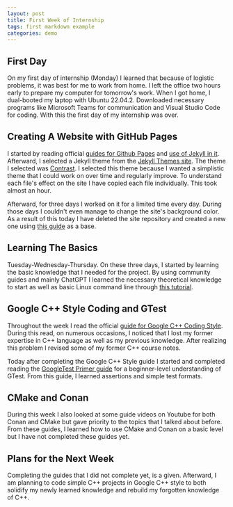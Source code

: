 ```yaml
---
layout: post
title: First Week of Internship
tags: first markdown example
categories: demo
---
```


## First Day 

On my first day of internship (Monday) I  learned that because of logistic
problems, it was best for me to work from home. I left the office two hours
early to prepare my computer for tomorrow's work. When I got home, I dual-booted
my laptop with Ubuntu 22.04.2. Downloaded necessary programs like Microsoft
Teams for communication and Visual Studio Code for coding. With this the first
day of my internship was over.


## Creating A Website with GitHub Pages

I started by reading official [guides for Github Pages][guide-gh-pg] and [use of
Jekyll in it][jekyll-pg].				  			  		   
Afterward, I selected a Jekyll theme from the [Jekyll Themes site][jekyll-site].
The theme I selected was [Contrast][contrast-gh]. I selected this theme because
I wanted a simplistic theme that I could work on over time and regularly
improve. To understand each file's effect on the site I have copied each file
individually. This took almost an hour.
		
Afterward, for three days I worked on it for a limited time every day. During
those days I couldn't even manage to change the site's background color. As a
result of this today I have deleted the site repository and created a new one
using [this guide][guide-site] as a base. 


## Learning The Basics

Tuesday-Wednesday-Thursday. On these three days, I started by learning the basic
knowledge that I needed for the project. By using community guides and mainly
ChatGPT I learned the necessary theoretical knowledge to start as well as basic
Linux command line through [this tutorial][guide-linux]. 


## Google C++ Style Coding and GTest

Throughout the week I read the official [guide for Google C++ Coding
Style][guide.gc++]. During this read, on numerous occasions, I noticed that I
lost my former expertise in C++ language as well as my previous knowledge. After
realizing this problem I revised some of my former C++ course notes. 

Today after completing the Google C++ Style guide I started and completed
reading the [GoogleTest Primer guide][guide-gtest] for a beginner-level
understanding of GTest. From this guide, I learned assertions and simple test
formats.


## CMake and Conan

During this week I also looked at some guide videos on Youtube for both Conan
and CMake but gave priority to the topics that I talked about before. From these
guides, I learned how to use CMake and Conan on a basic level but I have not
completed these guides yet.


## Plans for the Next Week

Completing the guides that I did not complete yet, is a given. Afterward, I am
planning to code simple C++ projects in Google C++ style to both solidify my
newly learned knowledge and rebuild my forgotten knowledge of C++.

[guide-gh-pg]: https://docs.github.com/en/pages/quickstart
[jekyll-pg]:https://docs.github.com/en/pages/setting-up-a-github-pages-site-with-jekyll/adding-a-theme-to-your-github-pages-site-using-jekyll
[jekyll-site]: https://jekyllthemes.io/free
[contrast-gh]: https://github.com/niklasbuschmann/contrast
[guide-site]: https://evanwill.github.io/go-go-ghpages-b/content/3-blog.html 
[guide-linux]:https://ubuntu.com/tutorials/command-line-for-beginners#1-overview
[guide.gc++]: https://google.github.io/styleguide/cppguide.html
[guide-gtest]: http://google.github.io/googletest/primer.html
